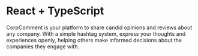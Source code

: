 # React + TypeScript

CorpComment is your platform to share candid opinions and reviews about any company. With a simple hashtag system, express your thoughts and experiences openly, helping others make informed decisions about the companies they engage with.
